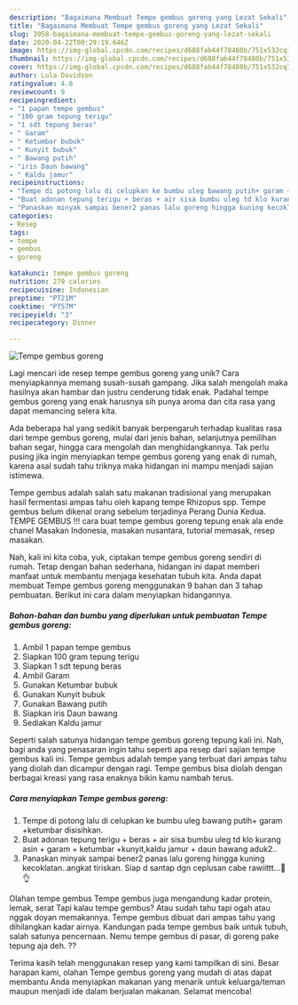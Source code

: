 ```yaml
---
description: "Bagaimana Membuat Tempe gembus goreng yang Lezat Sekali"
title: "Bagaimana Membuat Tempe gembus goreng yang Lezat Sekali"
slug: 3958-bagaimana-membuat-tempe-gembus-goreng-yang-lezat-sekali
date: 2020-04-22T00:29:19.646Z
image: https://img-global.cpcdn.com/recipes/d688fab44f78480b/751x532cq70/tempe-gembus-goreng-foto-resep-utama.jpg
thumbnail: https://img-global.cpcdn.com/recipes/d688fab44f78480b/751x532cq70/tempe-gembus-goreng-foto-resep-utama.jpg
cover: https://img-global.cpcdn.com/recipes/d688fab44f78480b/751x532cq70/tempe-gembus-goreng-foto-resep-utama.jpg
author: Lula Davidson
ratingvalue: 4.8
reviewcount: 9
recipeingredient:
- "1 papan tempe gembus"
- "100 gram tepung terigu"
- "1 sdt tepung beras"
- " Garam"
- " Ketumbar bubuk"
- " Kunyit bubuk"
- " Bawang putih"
- "iris Daun bawang"
- " Kaldu jamur"
recipeinstructions:
- "Tempe di potong lalu di celupkan ke bumbu uleg bawang putih+ garam +ketumbar disisihkan."
- "Buat adonan tepung terigu + beras + air sisa bumbu uleg td klo kurang asin + garam + ketumbar +kunyit,kaldu jamur + daun bawang aduk2.."
- "Panaskan minyak sampai bener2 panas lalu goreng hingga kuning kecoklatan..angkat tiriskan. Siap d santap dgn ceplusan cabe rawiittt...🤤👌"
categories:
- Resep
tags:
- tempe
- gembus
- goreng

katakunci: tempe gembus goreng 
nutrition: 279 calories
recipecuisine: Indonesian
preptime: "PT21M"
cooktime: "PT57M"
recipeyield: "3"
recipecategory: Dinner

---
```



![Tempe gembus goreng](https://img-global.cpcdn.com/recipes/d688fab44f78480b/751x532cq70/tempe-gembus-goreng-foto-resep-utama.jpg)

Lagi mencari ide resep tempe gembus goreng yang unik? Cara menyiapkannya memang susah-susah gampang. Jika salah mengolah maka hasilnya akan hambar dan justru cenderung tidak enak. Padahal tempe gembus goreng yang enak harusnya sih punya aroma dan cita rasa yang dapat memancing selera kita.

Ada beberapa hal yang sedikit banyak berpengaruh terhadap kualitas rasa dari tempe gembus goreng, mulai dari jenis bahan, selanjutnya pemilihan bahan segar, hingga cara mengolah dan menghidangkannya. Tak perlu pusing jika ingin menyiapkan tempe gembus goreng yang enak di rumah, karena asal sudah tahu triknya maka hidangan ini mampu menjadi sajian istimewa.

Tempe gembus adalah salah satu makanan tradisional yang merupakan hasil fermentasi ampas tahu oleh kapang tempe Rhizopus spp. Tempe gembus belum dikenal orang sebelum terjadinya Perang Dunia Kedua. TEMPE GEMBUS !!! cara buat tempe gembus goreng tepung enak ala ende chanel Masakan Indonesia, masakan nusantara, tutorial memasak, resep masakan.


Nah, kali ini kita coba, yuk, ciptakan tempe gembus goreng sendiri di rumah. Tetap dengan bahan sederhana, hidangan ini dapat memberi manfaat untuk membantu menjaga kesehatan tubuh kita. Anda dapat membuat Tempe gembus goreng menggunakan 9 bahan dan 3 tahap pembuatan. Berikut ini cara dalam menyiapkan hidangannya.

<!--inarticleads1-->

##### Bahan-bahan dan bumbu yang diperlukan untuk pembuatan Tempe gembus goreng:

1. Ambil 1 papan tempe gembus
1. Siapkan 100 gram tepung terigu
1. Siapkan 1 sdt tepung beras
1. Ambil  Garam
1. Gunakan  Ketumbar bubuk
1. Gunakan  Kunyit bubuk
1. Gunakan  Bawang putih
1. Siapkan iris Daun bawang
1. Sediakan  Kaldu jamur


Seperti salah satunya hidangan tempe gembus goreng tepung kali ini. Nah, bagi anda yang penasaran ingin tahu seperti apa resep dari sajian tempe gembus kali ini. Tempe gembus adalah tempe yang terbuat dari ampas tahu yang diolah dan dicampur dengan ragi. Tempe gembus bisa diolah dengan berbagai kreasi yang rasa enaknya bikin kamu nambah terus. 

<!--inarticleads2-->

##### Cara menyiapkan Tempe gembus goreng:

1. Tempe di potong lalu di celupkan ke bumbu uleg bawang putih+ garam +ketumbar disisihkan.
1. Buat adonan tepung terigu + beras + air sisa bumbu uleg td klo kurang asin + garam + ketumbar +kunyit,kaldu jamur + daun bawang aduk2..
1. Panaskan minyak sampai bener2 panas lalu goreng hingga kuning kecoklatan..angkat tiriskan. Siap d santap dgn ceplusan cabe rawiittt...🤤👌


Olahan tempe gembus Tempe gembus juga mengandung kadar protein, lemak, serat Tapi kalau tempe gembus? Atau sudah tahu tapi ogah atau nggak doyan memakannya. Tempe gembus dibuat dari ampas tahu yang dihilangkan kadar airnya. Kandungan pada tempe gembus baik untuk tubuh, salah satunya pencernaan. Nemu tempe gembus di pasar, di goreng pake tepung aja deh. ?? 

Terima kasih telah menggunakan resep yang kami tampilkan di sini. Besar harapan kami, olahan Tempe gembus goreng yang mudah di atas dapat membantu Anda menyiapkan makanan yang menarik untuk keluarga/teman maupun menjadi ide dalam berjualan makanan. Selamat mencoba!
